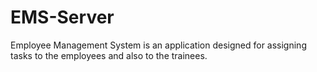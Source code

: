 # EMS-Server
Employee Management System is an application designed for assigning tasks to the employees and also to the trainees.
